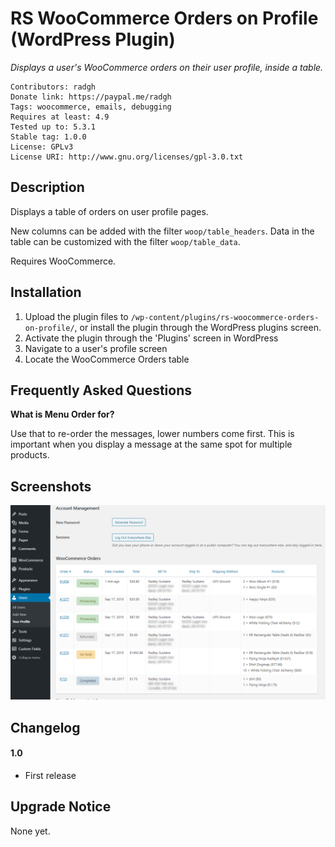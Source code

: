 RS WooCommerce Orders on Profile (WordPress Plugin)
==

_Displays a user's WooCommerce orders on their user profile, inside a table._

    Contributors: radgh
    Donate link: https://paypal.me/radgh
    Tags: woocommerce, emails, debugging
    Requires at least: 4.9
    Tested up to: 5.3.1
    Stable tag: 1.0.0
    License: GPLv3
    License URI: http://www.gnu.org/licenses/gpl-3.0.txt

## Description ##

Displays a table of orders on user profile pages. 

New columns can be added with the filter `woop/table_headers`. Data in the table can be customized with the filter `woop/table_data`.

Requires WooCommerce.

## Installation ##

1. Upload the plugin files to `/wp-content/plugins/rs-woocommerce-orders-on-profile/`, or install the plugin through the WordPress plugins screen.
1. Activate the plugin through the 'Plugins' screen in WordPress
1. Navigate to a user's profile screen
1. Locate the WooCommerce Orders table

## Frequently Asked Questions ##

**What is Menu Order for?**

Use that to re-order the messages, lower numbers come first. This is important when you display a message at the same spot for multiple products.

## Screenshots ##

![An example order table showcasing different combinations of data that can be displayed.](screenshot-1.png)


## Changelog ##

#### 1.0
* First release

## Upgrade Notice ##

None yet.